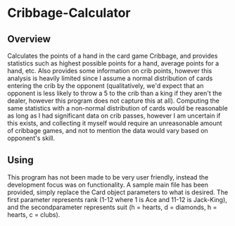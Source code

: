 # Cribbage-Calculator
## Overview
Calculates the points of a hand in the card game Cribbage, and provides statistics such as highest possible points for a hand, average points for a hand, etc. Also provides some information on crib points, however this analysis is heavily limited since I assume a normal distribution of cards entering the crib by the opponent (qualitatively, we'd expect that an opponent is less likely to throw a 5 to the crib than a king if they aren't the dealer, however this program does not capture this at all). Computing the same statistics with a non-normal distribution of cards would be reasonable as long as I had significant data on crib passes, however I am uncertain if this exists, and collecting it myself would require an unreasonable amount of cribbage games, and not to mention the data would vary based on opponent's skill.

## Using
This program has not been made to be very user friendly, instead the development focus was on functionality. A sample main file has been provided, simply replace the Card object parameters to what is desired. The first parameter represents rank (1-12 where 1 is Ace and 11-12 is Jack-King), and the secondparameter represents suit (h = hearts, d = diamonds, h = hearts, c = clubs).
